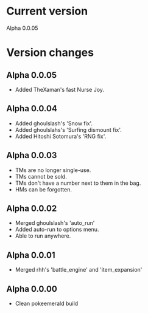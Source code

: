 # Current version
Alpha 0.0.05
# Version changes
## Alpha 0.0.05
* Added TheXaman's fast Nurse Joy.
## Alpha 0.0.04
* Added ghoulslash's 'Snow fix'.
* Added ghoulslahs's 'Surfing dismount fix'.
* Added Hitoshi Sotomura's 'RNG fix'.
## Alpha 0.0.03
* TMs are no longer single-use.
* TMs cannot be sold.
* TMs don't have a number next to them in the bag.
* HMs can be forgotten.
## Alpha 0.0.02
* Merged ghoulslash's 'auto_run'
* Added auto-run to options menu.
* Able to run anywhere.
## Alpha 0.0.01
* Merged rhh's 'battle_engine' and 'item_expansion'
## Alpha 0.0.00
* Clean pokeemerald build
